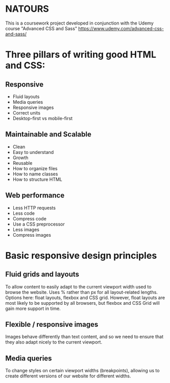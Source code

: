 # NATOURS

This is a coursework project developed in conjunction with the Udemy course "Advanced CSS and Sass" https://www.udemy.com/advanced-css-and-sass/

# Three pillars of writing good HTML and CSS:

## Responsive

- Fluid layouts
- Media queries
- Responsive images
- Correct units
- Desktop-first vs mobile-first

## Maintainable and Scalable

- Clean
- Easy to understand
- Growth
- Reusable
- How to organize files
- How to name classes
- How to structure HTML

## Web performance

- Less HTTP requests
- Less code
- Compress code
- Use a CSS preprocessor
- Less images
- Compress images

# Basic responsive design principles

## Fluid grids and layouts

To allow content to easily adapt to the current viewport width used to browse the website. Uses % rather than px for all layout-related lengths.
Options here: float layouts, flexbox and CSS grid. However, float layouts are most likely to be supported by all browsers, but flexbox and CSS Grid will gain more support in time.

## Flexible / responsive images

Images behave differently than text content, and so we need to ensure that they also adapt nicely to the current viewport.

## Media queries

To change styles on certain viewport widths (breakpoints), allowing us to create different versions of our website for different widths.
